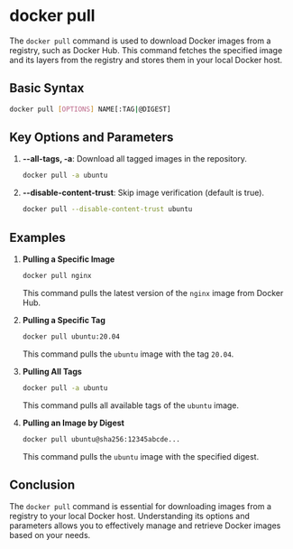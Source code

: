 # docker pull

The `docker pull` command is used to download Docker images from a registry, such as Docker Hub. This command fetches the specified image and its layers from the registry and stores them in your local Docker host.

## Basic Syntax
```sh
docker pull [OPTIONS] NAME[:TAG|@DIGEST]
```

## Key Options and Parameters

1. **--all-tags, -a**: Download all tagged images in the repository.
   ```sh
   docker pull -a ubuntu
   ```

2. **--disable-content-trust**: Skip image verification (default is true).
   ```sh
   docker pull --disable-content-trust ubuntu
   ```

## Examples

1. **Pulling a Specific Image**
   ```sh
   docker pull nginx
   ```
   This command pulls the latest version of the `nginx` image from Docker Hub.

2. **Pulling a Specific Tag**
   ```sh
   docker pull ubuntu:20.04
   ```
   This command pulls the `ubuntu` image with the tag `20.04`.

3. **Pulling All Tags**
   ```sh
   docker pull -a ubuntu
   ```
   This command pulls all available tags of the `ubuntu` image.

4. **Pulling an Image by Digest**
   ```sh
   docker pull ubuntu@sha256:12345abcde...
   ```
   This command pulls the `ubuntu` image with the specified digest.

## Conclusion
The `docker pull` command is essential for downloading images from a registry to your local Docker host. Understanding its options and parameters allows you to effectively manage and retrieve Docker images based on your needs.